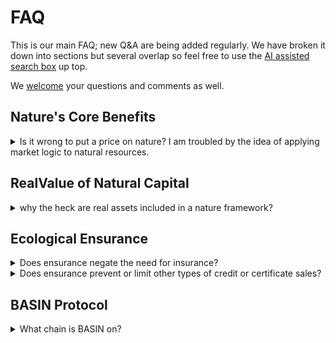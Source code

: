 # FAQ

This is our main FAQ; new Q\&A are being added regularly. We have broken it down into sections but several overlap so feel free to use the [AI assisted search box](https://docs.basin.global/provenance/the-basin-field-manual?q=) up top.

We [welcome](contact.md) your questions and comments as well.

## Nature's Core Benefits

<details>

<summary>Is it wrong to put a price on nature? I am troubled by the idea of applying market logic to natural resources.</summary>

Nature is already priced:\
\
![](<../.gitbook/assets/image (1).png>)

</details>

## RealValue of Natural Capital

<details>

<summary>why the heck are real assets included in a nature framework?</summary>

It's strategic. In a world of rules, we turn legal 'limitations' [into tools](https://dispatches.basin.global/the-tools-we-have) for sustainable impact. Laws aren't barriers; they're opportunities.

</details>

## Ecological Ensurance

<details>

<summary>Does ensurance negate the need for insurance?</summary>

Certainly not as insurance is the prudent thing to do.  However ensurance is specifically designed to lower insurance premiums for insureds and underwriting risk for carriers.

</details>

<details>

<summary>Does ensurance prevent or limit other types of credit or certificate sales?</summary>

Absolutely not! Ensurance is designed to finance the land based on the real asset price and project costs. Once the land is ensured, we expect and encourage other credit types to be "stacked" on top or "bundled" with ensurance to enhance project feasibility. The notable concern is reconciliation of other credit sales with the re-issuance and/or release of Certificates of Ensurance for the project.

</details>

## BASIN Protocol

<details>

<summary>What chain is BASIN on?</summary>

Our main .basin (ERC-721) contract is on Polygon.  However the ERC-6551 Tokenbound contract and .basin 0x accounts are the same across all EVM's. Our main STREAMS (ERC-1155) contract is on Polygon as well but we are working on cross-chain implementation for this also.

</details>
